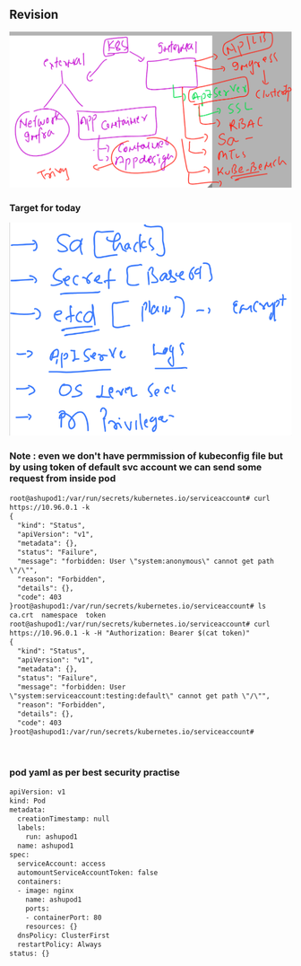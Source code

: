 ## Revision 

<img src="rev.png">

### Target for today 

<img src="tg.png">

### Note : even we don't have permmission of kubeconfig file but by using token of default svc account we can send some request from inside pod

```
root@ashupod1:/var/run/secrets/kubernetes.io/serviceaccount# curl https://10.96.0.1 -k 
{
  "kind": "Status",
  "apiVersion": "v1",
  "metadata": {},
  "status": "Failure",
  "message": "forbidden: User \"system:anonymous\" cannot get path \"/\"",
  "reason": "Forbidden",
  "details": {},
  "code": 403
}root@ashupod1:/var/run/secrets/kubernetes.io/serviceaccount# ls
ca.crt	namespace  token
root@ashupod1:/var/run/secrets/kubernetes.io/serviceaccount# curl https://10.96.0.1 -k -H "Authorization: Bearer $(cat token)"
{
  "kind": "Status",
  "apiVersion": "v1",
  "metadata": {},
  "status": "Failure",
  "message": "forbidden: User \"system:serviceaccount:testing:default\" cannot get path \"/\"",
  "reason": "Forbidden",
  "details": {},
  "code": 403
}root@ashupod1:/var/run/secrets/kubernetes.io/serviceaccount# 



```

### pod yaml as per best security practise 

```
apiVersion: v1
kind: Pod
metadata:
  creationTimestamp: null
  labels:
    run: ashupod1
  name: ashupod1
spec:
  serviceAccount: access
  automountServiceAccountToken: false
  containers:
  - image: nginx
    name: ashupod1
    ports:
    - containerPort: 80
    resources: {}
  dnsPolicy: ClusterFirst
  restartPolicy: Always
status: {}

```

